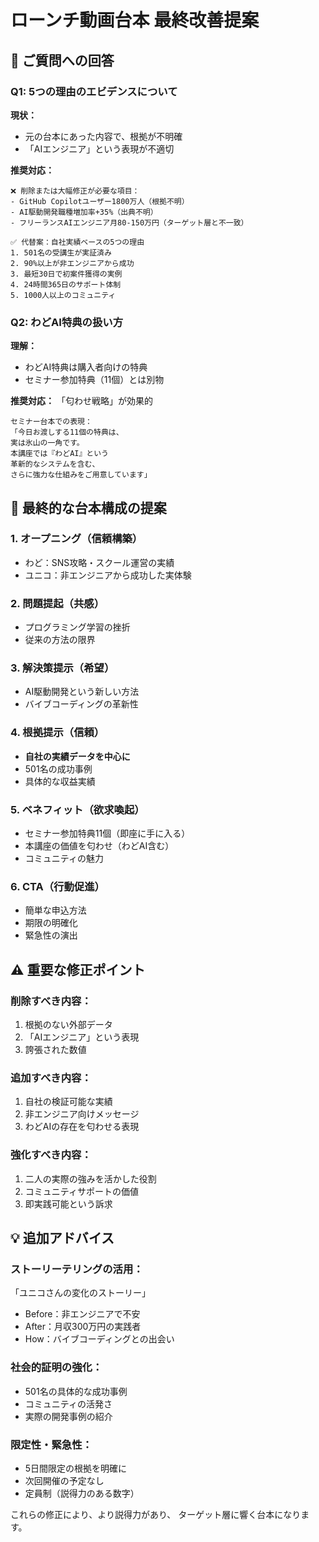 # ローンチ動画台本 最終改善提案

## 📌 ご質問への回答

### Q1: 5つの理由のエビデンスについて

**現状：**
- 元の台本にあった内容で、根拠が不明確
- 「AIエンジニア」という表現が不適切

**推奨対応：**
```
❌ 削除または大幅修正が必要な項目：
- GitHub Copilotユーザー1800万人（根拠不明）
- AI駆動開発職種増加率+35%（出典不明）
- フリーランスAIエンジニア月80-150万円（ターゲット層と不一致）

✅ 代替案：自社実績ベースの5つの理由
1. 501名の受講生が実証済み
2. 90%以上が非エンジニアから成功
3. 最短30日で初案件獲得の実例
4. 24時間365日のサポート体制
5. 1000人以上のコミュニティ
```

### Q2: わどAI特典の扱い方

**理解：**
- わどAI特典は購入者向けの特典
- セミナー参加特典（11個）とは別物

**推奨対応：**
「匂わせ戦略」が効果的

```
セミナー台本での表現：
「今日お渡しする11個の特典は、
実は氷山の一角です。
本講座では『わどAI』という
革新的なシステムを含む、
さらに強力な仕組みをご用意しています」
```

## 🎯 最終的な台本構成の提案

### 1. オープニング（信頼構築）
- わど：SNS攻略・スクール運営の実績
- ユニコ：非エンジニアから成功した実体験

### 2. 問題提起（共感）
- プログラミング学習の挫折
- 従来の方法の限界

### 3. 解決策提示（希望）
- AI駆動開発という新しい方法
- バイブコーディングの革新性

### 4. 根拠提示（信頼）
- **自社の実績データを中心に**
- 501名の成功事例
- 具体的な収益実績

### 5. ベネフィット（欲求喚起）
- セミナー参加特典11個（即座に手に入る）
- 本講座の価値を匂わせ（わどAI含む）
- コミュニティの魅力

### 6. CTA（行動促進）
- 簡単な申込方法
- 期限の明確化
- 緊急性の演出

## ⚠️ 重要な修正ポイント

### 削除すべき内容：
1. 根拠のない外部データ
2. 「AIエンジニア」という表現
3. 誇張された数値

### 追加すべき内容：
1. 自社の検証可能な実績
2. 非エンジニア向けメッセージ
3. わどAIの存在を匂わせる表現

### 強化すべき内容：
1. 二人の実際の強みを活かした役割
2. コミュニティサポートの価値
3. 即実践可能という訴求

## 💡 追加アドバイス

### ストーリーテリングの活用：
「ユニコさんの変化のストーリー」
- Before：非エンジニアで不安
- After：月収300万円の実践者
- How：バイブコーディングとの出会い

### 社会的証明の強化：
- 501名の具体的な成功事例
- コミュニティの活発さ
- 実際の開発事例の紹介

### 限定性・緊急性：
- 5日間限定の根拠を明確に
- 次回開催の予定なし
- 定員制（説得力のある数字）

これらの修正により、より説得力があり、
ターゲット層に響く台本になります。